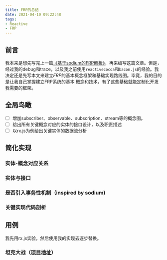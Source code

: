```yaml
---
title: FRP的总结
date: 2021-04-10 09:22:48
tags:
- Reactive
- FRP
---
```


## 前言
我本来是想先写完上一篇[《基于sodium的FRP解析》](基于sodium的FRP解析.md)，再来编写这篇文章。但是，经过我的debug和trace，以及我之前使用`reactivecocoa`和`bacon.js`的经验。我决定还是先写本文来建立*FRP*的基本概念框架和基础实现路线图。毕竟，我的目的是让我自己掌握建立FRP系统的基本
概念和技术，有了这些基础就能定制化开发我需要的框架。


## 全局鸟瞰

- [ ] 增加subscriber、observable、subscription、stream等的概念图。
- [ ] 给出所有关键概念对应的实体的接口设计，以及职责描述
- [ ] 以rx.js为例给出关键实体的数据流分析

## 简化实现

### 实体-概念对应关系

### 实体与接口

### 是否引入事务性机制（inspired by sodium)

### 关键实现代码剖析

## 用例

我先用rx.js实验，然后使用我的实现去逐步替换。

### 坦克大战（[项目地址](https://github.com/whtoo/JSTankGame.git)）

